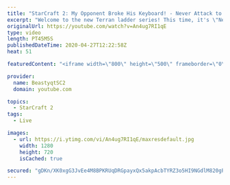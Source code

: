 ```yaml
---
title: "StarCraft 2: My Opponent Broke His Keyboard! - Never Attack to Grandmaster"
excerpt: "Welcome to the new Terran ladder series! This time, it's \"Never Attack to Grandmaster!\" In this challenge, I play as Terran on the EU ladder, and in every game I'm not allowed to attack with any units except for using Ghosts. I'm allowed to make any army units for defending, as long as I don't attack"
originalUrl: https://youtube.com/watch?v=An4ug7RI1qE
type: video
length: PT45M5S
publishedDateTime: 2020-04-27T12:22:58Z
heat: 51

featuredContent: "<iframe width=\"800\" height=\"500\" frameborder=\"0\" src=\"https://www.youtube.com/embed/An4ug7RI1qE\" allow=\"accelerometer; autoplay; encrypted-media; gyroscope; picture-in-picture\" allowfullscreen></iframe>"

provider:
  name: BeastyqtSC2
  domain: youtube.com

topics:
  - StarCraft 2
tags:
  - Live

images:
  - url: https://i.ytimg.com/vi/An4ug7RI1qE/maxresdefault.jpg
    width: 1280
    height: 720
    isCached: true

secured: "gDKn/XK0xgG3JvEe4M8BPKRUqDRGpayxQx5akpAcbTYRZ3o5HI9NGdlM820gPXn5oIeSSJizCTJ79Gwxi10BUfHsP2C6F7mo7giy4m5uJRlKWbPc7qrF3ux4UYOGG4zUN8IZ/ug1k8EjvIUbgsKMuUxAAIXezRsnTkENtkeNc2AjdGpeILuIyMy1TrsQcAp/Y70Za9a44Jv1C5gCOTUHL8ENNN/VdIjwpkjVp0s/AKn8Y3JscUtgqWrv4+Nu+iqgdmpdE7YDQIHx0/jLub3WyFVX+VjzOV7LlwcT5mRVJX0LrKAMDKFfmGg2wfxRbZz/QifMjMZqRjVakP3yDUPDPnqUNE4fBT9XKs9C1jGUAA5IGcgx/0os0cXc+K6UiMRxZ4dlfgkaLdSBu+tOS9hPck4qIG7WjucWdgQTm7yvIOQ=;gn/hpP1Qfv9BDmNLoKaUvg=="
---
```


